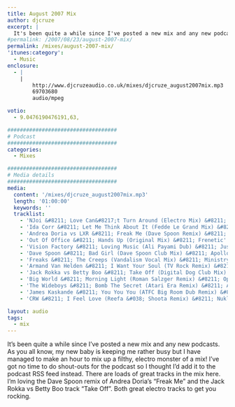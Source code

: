 ```yaml
---
title: August 2007 Mix
author: djcruze
excerpt: |
  It's been quite a while since I've posted a new mix and any new podcasts. As you all know, my new baby is keeping me rather busy but I have managed to make an hour to mix up a filthy, electro monster of a mix! I've got no time to do shout-outs for the podcast so I thought I'd add it to the podcast feed instead. So get the mix downloaded and play it loud!
#permalink: /2007/08/23/august-2007-mix/
permalink: /mixes/august-2007-mix/
'itunes:category':
  - Music
enclosure:
  - |
    |
        http://www.djcruzeaudio.co.uk/mixes/djcruze_august2007mix.mp3
        69703680
        audio/mpeg

votio:
  - 9.0476190476191,63,

###################################
# Podcast
###################################
categories:
  - Mixes

###################################
# Media details
###################################
media:
  content: '/mixes/djcruze_august2007mix.mp3'
  length: '01:00:00'
  keywords: ''
  tracklist:
    - 'NJoi &#8211; Love Can&#8217;t Turn Around (Electro Mix) &#8211; New Black Records'
    - 'Ida Corr &#8211; Let Me Think About It (Fedde Le Grand Mix) &#8211; Data'
    - 'Andrea Doria vs LXR &#8211; Freak Me (Dave Spoon Remix) &#8211; GI Recordings'
    - 'Out Of Office &#8211; Hands Up (Original Mix) &#8211; Frenetic'
    - 'Vision Factory &#8211; Loving Music (Ali Payami Dub) &#8211; Just For Fun Records'
    - 'Dave Spoon &#8211; Bad Girl (Dave Spoon Club Mix) &#8211; Apollo'
    - 'Freaks &#8211; The Creeps (Vandalism Vocal Mix) &#8211; Ministry'
    - 'Armand Van Helden &#8211; I Want Your Soul (TV Rock Remix) &#8211; Southern Fried Records'
    - 'Jack Rokka vs Betty Boo &#8211; Take Off (Digital Dog Club Mix) &#8211; Gusto'
    - 'Big World &#8211; Morning Light (Roman Salzger Remix) &#8211; Opaque'
    - 'The Wideboys &#8211; Bomb The Secret (Atari Era Remix) &#8211; AATW'
    - 'James Kaskande &#8211; You You You (ATFC Big Room Dub Remix) &#8211; AATW'
    - 'CRW &#8211; I Feel Love (Reefa &#038; Shoota Remix) &#8211; Nukleuz Records'

layout: audio
tags:
  - mix
---
```


It&#8217;s been quite a while since I&#8217;ve posted a new mix and any new podcasts. As you all know, my new baby is keeping me rather busy but I have managed to make an hour to mix up a filthy, electro monster of a mix! I&#8217;ve got no time to do shout-outs for the podcast so I thought I&#8217;d add it to the podcast RSS feed instead. There are loads of great tracks in the mix here. I&#8217;m loving the Dave Spoon remix of Andrea Doria&#8217;s &#8220;Freak Me&#8221; and the Jack Rokka vs Betty Boo track &#8220;Take Off&#8221;. Both great electro tracks to get you rocking.
